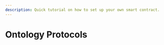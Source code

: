 ```yaml
---
description: Quick tutorial on how to set up your own smart contract.
---
```


# Ontology Protocols

